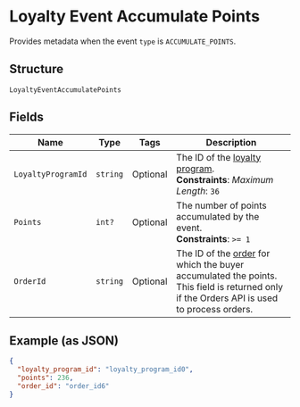 
# Loyalty Event Accumulate Points

Provides metadata when the event `type` is `ACCUMULATE_POINTS`.

## Structure

`LoyaltyEventAccumulatePoints`

## Fields

| Name | Type | Tags | Description |
|  --- | --- | --- | --- |
| `LoyaltyProgramId` | `string` | Optional | The ID of the [loyalty program](entity:LoyaltyProgram).<br>**Constraints**: *Maximum Length*: `36` |
| `Points` | `int?` | Optional | The number of points accumulated by the event.<br>**Constraints**: `>= 1` |
| `OrderId` | `string` | Optional | The ID of the [order](entity:Order) for which the buyer accumulated the points.<br>This field is returned only if the Orders API is used to process orders. |

## Example (as JSON)

```json
{
  "loyalty_program_id": "loyalty_program_id0",
  "points": 236,
  "order_id": "order_id6"
}
```

